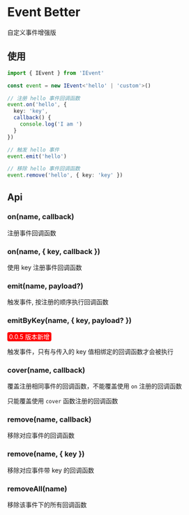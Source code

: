 # Event Better

自定义事件增强版



## 使用

```typescript
import { IEvent } from 'IEvent'

const event = new IEvent<'hello' | 'custom'>()

// 注册 hello 事件回调函数
event.on('hello', {
  key: 'key',
  callback() {
    console.log('I am ')
  }
})

// 触发 hello 事件
event.emit('hello')

// 移除 hello 事件回调函数
event.remove('hello', { key: 'key' })
```



## Api

### on(name, callback)

注册事件回调函数



### on(name, { key, callback })

使用 key 注册事件回调函数



### emit(name, payload?)

触发事件, 按注册的顺序执行回调函数



### emitByKey(name, { key, payload? })

<span style="background:red;border-radius:4px;color:#fff;padding:2px 4px;">0.0.5 版本新增</span>

触发事件，只有与传入的 key 值相绑定的回调函数才会被执行



### cover(name, callback)

覆盖注册相同事件的回调函数，不能覆盖使用 `on` 注册的回调函数

只能覆盖使用 `cover` 函数注册的回调函数



### remove(name, callback)

移除对应事件的回调函数



### remove(name, { key })

移除对应事件带 key 的回调函数



### removeAll(name)

移除该事件下的所有回调函数